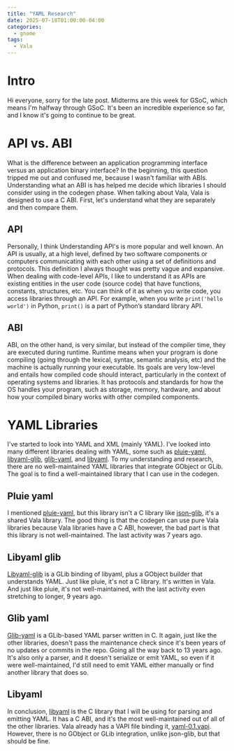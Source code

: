 ```yaml
---
title: "YAML Research"
date: 2025-07-18T01:00:00-04:00
categories:
  - gnome
tags:
  - Vala
---
```


# Intro

Hi everyone, sorry for the late post. Midterms are this week for GSoC, which means I'm halfway through GSoC. It's been an incredible experience so far, and I know it's going to continue to be great.

# API vs. ABI

What is the difference between an application programming interface versus an application binary interface? In the beginning, this question tripped me out and confused me, because I wasn't familiar with ABIs. Understanding what an ABI is has helped me decide which libraries I should consider using in the codegen phase. When talking about Vala, Vala is designed to use a C ABI. First, let's understand what they are separately and then compare them.

## API

Personally, I think Understanding API's is more popular and well known. An API is usually, at a high level, defined by two software components or computers communicating with each other using a set of definitions and protocols. This definition I always thought was pretty vague and expansive. When dealing with code-level APIs, I like to understand it as APIs are existing entities in the user code (source code) that have functions, constants, structures, etc. You can think of it as when you write code, you access libraries through an API. For example, when you write ```print('hello world')``` in Python, ```print()``` is a part of Python’s standard library API.

## ABI

ABI, on the other hand, is very similar, but instead of the compiler time, they are executed during runtime. Runtime means when your program is done compiling (going through the lexical, syntax, semantic analysis, etc) and the machine is actually running your executable. Its goals are very low-level and entails how compiled code should interact, particularly in the context of operating systems and libraries. It has protocols and standards for how the OS handles your program, such as storage, memory, hardware, and about how your compiled binary works with other compiled components. 

# YAML Libraries

I've started to look into YAML and XML (mainly YAML). I've looked into many different libraries dealing with YAML, some such as [pluie-yaml][pluie-yaml], [libyaml-glib][libyaml-glib], [glib-yaml][glib-yaml], and [libyaml][libyaml]. To my understanding and research, there are no well-maintained YAML libraries that integrate GObject or GLib. The goal is to find a well-maintained library that I can use in the codegen. 

## Pluie yaml

I mentioned [pluie-yaml][pluie-yaml], but this library isn't a C library like [json-glib][json-glib], it's a shared Vala library. The good thing is that the codegen can use pure Vala libraries because Vala libraries have a C ABI, however, the bad part is that this library is not well-maintained. The last activity was 7 years ago.

## Libyaml glib 

[Libyaml-glib][libyaml-glib] is a GLib binding of libyaml, plus a GObject builder that understands YAML. Just like pluie, it's not a C library. It's written in Vala. And just like pluie, it's not well-maintained, with the last activity even stretching to longer, 9 years ago.

## Glib yaml

[Glib-yaml][glib-yaml] is a GLib-based YAML parser written in C. It again, just like the other libraries, doesn't pass the maintenance check since it's been years of no updates or commits in the repo. Going all the way back to 13 years ago. It's also only a parser, and it doesn't serialize or emit YAML, so even if it were well-maintained, I'd still need to emit YAML either manually or find another library that does so. 

## Libyaml

In conclusion, [libyaml][libyaml] is the C library that I will be using for parsing and emitting YAML. It has a C ABI, and it's the most well-maintained out of all of the other libraries. Vala already has a VAPI file binding it, [yaml-0.1.vapi][yaml-0.1.vapi]. However, there is no GObject or GLib integration, unlike json-glib, but that should be fine.


[.vapi]: https://gitlab.gnome.org/GNOME/vala/-/tree/main/vapi?ref_type=heads
[json-glib]: https://gitlab.gnome.org/GNOME/json-glib/-/tree/main?ref_type=heads
[pluie-yaml]: https://github.com/pluie-org/lib-yaml
[libyaml-glib]: https://github.com/rainwoodman/libyaml-glib
[libyaml]: https://github.com/yaml/libyaml/tree/master
[glib-yaml]: https://github.com/jimmuhk/glib-yaml
[yaml-0.1.vapi]: https://gitlab.gnome.org/GNOME/vala-extra-vapis/-/blob/master/yaml-0.1.vapi?ref_type=heads
